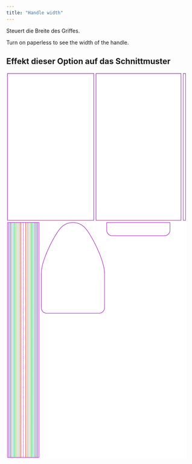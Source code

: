 ```yaml
---
title: "Handle width"
---
```


Steuert die Breite des Griffes.

<Tip>

Turn on paperless to see the width of the handle.

</Tip>

## Effekt dieser Option auf das Schnittmuster

![Dieses Bild zeigt den Effekt dieser Variable, indem es unterschiedliche Masse dieser Variable überlagert darstellt](hortensia_handlewidth_sample.svg "Effekt dieser Variable auf das Schnittmuster")
